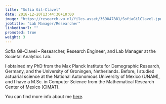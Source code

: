 ```yaml
---
title: "Sofia Gil-Clavel"
date: 2018-12-20T13:44:30+10:00
image: "https://research.vu.nl/files-asset/369047881/SofiaGilClavel.jpg?w=160&f=webp"
jobtitle: "Lab Manager/Researcher"
linkedinurl: ""
promoted: true
weight: 3
---
```


Sofia Gil-Clavel – Researcher, Research Engineer, and Lab Manager at the Societal Analytics Lab.


I obtained my PhD from the Max Planck Institute for Demographic Research, Germany, and the University of Groningen, Netherlands. Before, I studied actuarial science at the National Autonomous University of Mexico (UNAM), and I have a M.Sc. in Computer Science from the Mathematical Research Center of Mexico (CIMAT).

You can find more info about me [here](https://sofiag1l.github.io/).